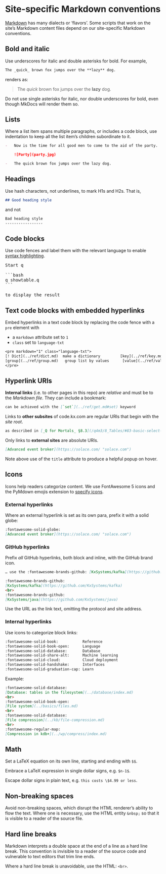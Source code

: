 Site-specific Markdown conventions
==================================

[Markdown](https://daringfireball.net/projects/markdown/) has many dialects or ‘flavors’. 
Some scripts that work on the site’s Markdown content files depend on our site-specific Markdown conventions.


Bold and italic
---------------

Use underscores for italic and double asterisks for bold. For example, 

```markdown
The _quick_ brown fox jumps over the **lazy** dog.
```

renders as: 

> The _quick_ brown fox jumps over the **lazy** dog.

Do not use single asterisks for italic, nor double underscores for bold, even though MkDocs will render them so. 


Lists
-----

Where a list item spans multiple paragraphs, or includes a code block, use indentation to keep all the list item’s children subordinate to it.

```markdown
-   Now is the time for all good men to come to the aid of the party.

    ![Party](party.jpg)

-   The quick brown fox jumps over the lazy dog. 
```


Headings
--------

Use hash characters, not underlines, to mark H1s and H2s.
That is,

```markdown
## Good heading style
```

and not 

```markdown
Bad heading style
-----------------
```


Code blocks
-----------

Use code fences and label them with the relevant language to enable [syntax highlighting](../syntax-highlighting.txt).

<pre class="language-markdown">
Start q

```bash
q showtable.q
```

to display the result
</pre>


Text code blocks with embedded hyperlinks
-----------------------------------------

Embed hyperlinks in a text code block by replacing the code fence with a `pre` element with 

-   a `markdown` attribute set to `1`
-   `class` set to `language-txt`

```txt
<pre markdown="1" class="language-txt">
[! Dict](../ref/dict.md)  make a dictionary         [key](../ref/key.md)      key list
[group](../ref/group.md)   group list by values      [value](../ref/value.md)    value list
</pre>
```


Hyperlink URIs
--------------

**Internal links** (i.e. to other pages in this repo) are _relative_ and must be to the _Markdown file_. 
They can include a bookmark:

```markdown
can be achieved with the [`set`](../ref/get.md#set) keyword
```

Links to **other subsites** of code.kx.com are regular URIs that begin with the _site root_.

```markdown
as described in [_Q for Mortals_ §8.3](/q4m3/8_Tables/#83-basic-select-and-update) and following
```

Only links to **external sites** are absolute URIs.

```markdown
[Advanced event broker](https://solace.com/ "solace.com")
```

Note above use of the `title` attribute to produce a helpful popup on hover. 


Icons
-----

Icons help readers categorize content. 
We use FontAwesome 5 icons and the PyMdown emojis extension to [specify icons](https://squidfunk.github.io/mkdocs-material/reference/icons-emojis/#using-icons).


### External hyperlinks

Where an external hyperlink is set as its own para, prefix it with a solid globe:

```markdown
:fontawesome-solid-globe:
[Advanced event broker](https://solace.com/ "solace.com")
```


### GitHub hyperlinks

Prefix _all_ GitHub hyperlinks, both block and inline, with the GitHub brand icon. 

```markdown
… use the :fontawesome-brands-github: [KxSystems/kafka](https://github.com/KxSystems/kafka) library …

:fontawesome-brands-github: 
[KxSystems/kafka](https://github.com/KxSystems/kafka)
<br>
:fontawesome-brands-github: 
[KxSystems/java](https://github.com/KxSystems/java)
```

Use the URL as the link text, omitting the protocol and site address. 


### Internal hyperlinks

Use icons to categorize block links:

```txt
:fontawesome-solid-book:           Reference
:fontawesome-solid-book-open:      Language
:fontawesome-solid-database:       Database
:fontawesome-solid-share-alt:      Machine learning
:fontawesome-solid-cloud:          Cloud deployment
:fontawesome-solid-handshake:      Interfaces
:fontawesome-solid-graduation-cap: Learn
```

Example:

```markdown
:fontawesome-solid-database:
[Database: tables in the filesystem](../database/index.md)
<br>
:fontawesome-solid-book-open:
[File system](../basics/files.md)
<br>
:fontawesome-solid-database:
[File compression](../kb/file-compression.md)
<br>
:fontawesome-regular-map:
[Compression in kdb+](../wp/compress/index.md)
```


Math
----

Set a LaTeX equation on its own line, starting and ending with `$$`.

Embrace a LaTeX expression in single dollar signs, e.g. `$n-1$`. 

Escape dollar signs in plain text, e.g. `this costs \$4.99 or less`.


Non-breaking spaces
-------------------

Avoid non-breaking spaces, which disrupt the HTML renderer’s ability to flow the text. Where one is necessary, use the HTML entity `&nbsp;` so that it is visible to a reader of the source file.


Hard line breaks
----------------

Markdown interprets a double space at the end of a line as a hard line break.
This convention is invisible to a reader of the source code and vulnerable to text editors that trim line ends.

Where a hard line break is unavoidable, use the HTML: `<br>`.